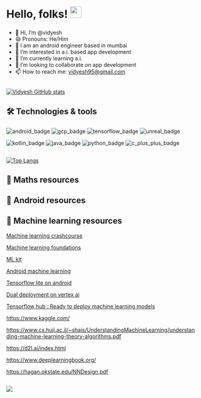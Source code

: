 # Hello, folks! <img src="https://raw.githubusercontent.com/MartinHeinz/MartinHeinz/master/wave.gif" width="30px">
###
<!--## Hi there 👋

<!--
**vidyesh95/vidyesh95** is a ✨ _special_ ✨ repository because its `README.md` (this file) appears on your GitHub profile.

Here are some ideas to get you started:

- 🔭 I’m currently working on ...
- 🌱 I’m currently learning ...
- 👯 I’m looking to collaborate on ...
- 🤔 I’m looking for help with ...
- 💬 Ask me about ...
- 📫 How to reach me: ...
- 😄 Pronouns: ...
- ⚡ Fun fact: ...
-->
- 👋 Hi, I’m @vidyesh
- 😄 Pronouns: He/Him
- 💬 I am an android engineer based in mumbai
- 👀 I’m interested in a.i. based app development
- 🌱 I’m currently learning a.i.
- 💞️ I’m looking to collaborate on app development
- 📫 How to reach me: vidyesh95@gmail.com
##
[![Vidyesh GitHub stats](https://github-readme-stats.vercel.app/api?username=vidyesh95)](https://github.com/vidyesh95/github-readme-stats)
##
## 🛠️ Technologies & tools
###
![android_badge](https://user-images.githubusercontent.com/13806493/134798861-d71a5be2-5038-4e89-9731-f3b07c74b7c6.png)
![gcp_badge](https://user-images.githubusercontent.com/13806493/134797912-2bc92ce6-ff52-45dd-8c3f-341876b43437.png)
![tensorflow_badge](https://user-images.githubusercontent.com/13806493/134797919-dc0c196f-02ee-4b19-846f-e791ccd86dc7.png)
![unreal_badge](https://user-images.githubusercontent.com/13806493/134797924-1bccd09a-a8fb-4dd7-8982-2c3c06954afb.png)

![kotlin_badge](https://user-images.githubusercontent.com/13806493/134797932-3c37118f-7372-4176-9deb-d104ecd54add.png)
![java_badge](https://user-images.githubusercontent.com/13806493/134797935-1fcd7450-4ac5-43a6-a39a-003e3ddd7587.png)
![python_badge](https://user-images.githubusercontent.com/13806493/134797941-756cf53a-b2cb-4b47-b9a8-3e19100097db.png)
![c_plus_plus_badge](https://user-images.githubusercontent.com/13806493/134798008-3bffe4af-ca55-4013-9034-701125e495eb.png)
##
[![Top Langs](https://github-readme-stats.vercel.app/api/top-langs/?username=vidyesh95&langs_count=8)](https://github.com/vidyesh95/github-readme-stats)
##
## 📘 Maths resources
##
## 📗 Android resources
##
## 📙 Machine learning resources
[Machine learning crashcourse](https://developers.google.com/machine-learning/crash-course/ml-intro)

[Machine learning foundations](https://www.youtube.com/playlist?list=PLOU2XLYxmsII9mzQ-Xxug4l2o04JBrkLV)

[ML kit](https://developers.google.com/ml-kit/)

[Android machine learning](https://developer.android.com/courses/pathways/android-week2-machine-learning?hl=en)

[Tensorflow lite on android](https://www.tensorflow.org/lite/guide/android)

[Dual deployment on vertex ai](https://cloud.google.com/blog/topics/developers-practitioners/dual-deployments-vertex-ai)

[Tensorflow hub : Ready to deploy machine learning models](https://tfhub.dev/)

https://www.kaggle.com/

https://www.cs.huji.ac.il/~shais/UnderstandingMachineLearning/understanding-machine-learning-theory-algorithms.pdf

https://d2l.ai/index.html

https://www.deeplearningbook.org/

https://hagan.okstate.edu/NNDesign.pdf

##
![](https://komarev.com/ghpvc/?username=vidyesh95)
